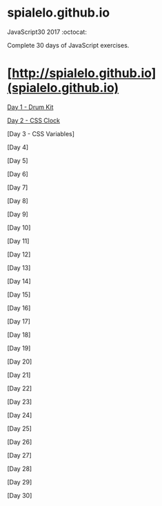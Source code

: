 # spialelo.github.io

JavaScript30 2017 :octocat:

Complete 30 days of JavaScript exercises.

[http://spialelo.github.io](spialelo.github.io)
===

[Day 1 - Drum Kit](http://spialelo.github.io/D1-Drumkit/index.html)

[Day 2 - CSS Clock](http://spialelo.github.io/D2-CSSnClock/index.html)


[Day 3 - CSS Variables]


[Day 4]


[Day 5]


[Day 6]


[Day 7]


[Day 8]


[Day 9]


[Day 10]


[Day 11]


[Day 12]


[Day 13]


[Day 14]


[Day 15]


[Day 16]


[Day 17]


[Day 18]


[Day 19]


[Day 20]


[Day 21]


[Day 22]


[Day 23]


[Day 24]


[Day 25]


[Day 26]


[Day 27]


[Day 28]


[Day 29]


[Day 30]
